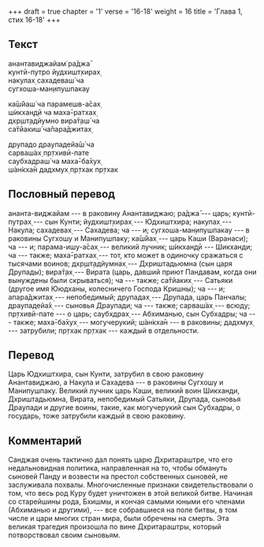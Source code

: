 +++
draft = true
chapter = '1'
verse = '16-18'
weight = 16
title = 'Глава 1, стих 16-18'
+++
## Текст

анантавиджайам̇ ра̄джа̄  
кунтӣ-путро йудхишт̣хирах̣  
накулах̣ сахадеваш́ ча  
сугхоша-ман̣ипушпакау  

ка̄ш́йаш́ ча парамешв-а̄сах̣  
ш́икхан̣д̣ӣ ча маха̄-ратхах̣  
дхр̣шт̣адйумно вира̄т̣аш́ ча  
са̄тйакиш́ ча̄пара̄джитах̣  

друпадо драупадейа̄ш́ ча  
сарваш́ах̣ пр̣тхивӣ-пате  
саубхадраш́ ча маха̄-ба̄хух̣  
ш́ан̇кха̄н дадхмух̣ пр̣тхак пр̣тхак

## Пословный перевод

ананта-виджайам --- в раковину Анантавиджаю; ра̄джа̄ --- царь;
кунтӣ-путрах̣ --- сын Кунти; йудхишт̣хирах̣ --- Юдхиштхира; накулах̣ ---
Накула; сахадевах̣ --- Сахадева; ча --- и; сугхоша-ман̣ипушпакау --- в
раковины Сугхошу и Манипушпаку; ка̄ш́йах̣ --- царь Каши (Варанаси); ча ---
и; парама-ишу-а̄сах̣ --- великий лучник; ш́икхан̣д̣ӣ --- Шикханди; ча ---
также; маха̄-ратхах̣ --- тот, кто может в одиночку сражаться с тысячами
воинов; дхр̣шт̣адйумнах̣ --- Дхриштадьюмна (сын царя Друпады); вира̄т̣ах̣ ---
Вирата (царь, давший приют Пандавам, когда они вынуждены были
скрываться); ча --- также; са̄тйаких̣ --- Сатьяки (другое имя Ююдханы,
колесничего Господа Кришны); ча --- и; апара̄джитах̣ --- непобедимый;
друпадах̣ --- Друпада, царь Панчалы; драупадейа̄х̣ --- сыновья Драупади; ча
--- также; сарваш́ах̣ --- всюду; пр̣тхивӣ-пате --- о царь; саубхдрах̣ ---
Абхиманью, сын Субхадры; ча --- также; маха̄-ба̄хух̣ --- могучерукий;
ш́ан̇кха̄н --- в раковины; дадхмух̣ --- затрубили; пр̣тхак пр̣тхак --- каждый
в отдельности.

## Перевод

Царь Юдхиштхира, сын Кунти, затрубил в свою раковину Анантавиджаю, а
Накула и Сахадева --- в раковины Сугхошу и Манипушпаку. Великий лучник
царь Каши, великий воин Шикханди, Дхриштадьюмна, Вирата, непобедимый
Сатьяки, Друпада, сыновья Драупади и другие воины, такие, как
могучерукий сын Субхадры, о государь, тоже затрубили каждый в свою
раковину.

## Комментарий

Санджая очень тактично дал понять царю Дхритараштре, что его
недальновидная политика, направленная на то, чтобы обмануть сыновей
Панду и возвести на престол собственных сыновей, не заслуживала похвалы.
Многочисленные признаки свидетельствовали о том, что весь род Куру будет
уничтожен в этой великой битве. Начиная со старейшины рода, Бхишмы, и
кончая самыми юными его членами (Абхиманью и другими), --- все
собравшиеся на поле битвы, в том числе и цари многих стран мира, были
обречены на смерть. Эта великая трагедия произошла по вине Дхритараштры,
который потворствовал своим сыновьям.
